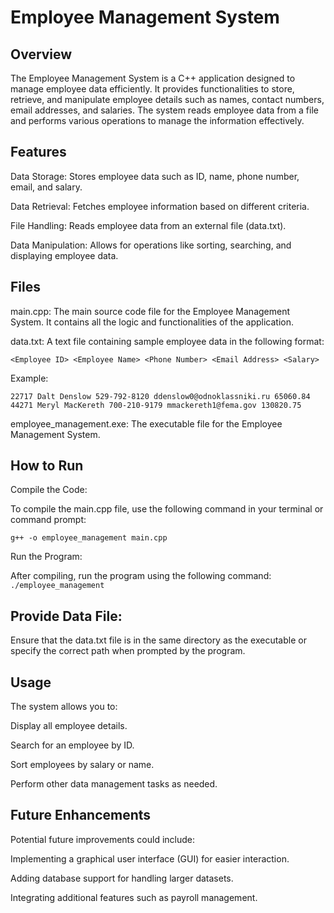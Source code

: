 
# Employee Management System


## Overview

The Employee Management System is a C++ application designed to manage employee data efficiently. It provides functionalities to store, retrieve, and manipulate employee details such as names, contact numbers, email addresses, and salaries. The system reads employee data from a file and performs various operations to manage the information effectively.

## Features

Data Storage: Stores employee data such as ID, name, phone number, email, and salary.

Data Retrieval: Fetches employee information based on different criteria.

File Handling: Reads employee data from an external file (data.txt).


Data Manipulation: Allows for operations like sorting, searching, and displaying employee data.


## Files


main.cpp: The main source code file for the Employee Management System. It contains all the logic and functionalities of the application.

data.txt: A text file containing sample employee data in the following format:


`
<Employee ID> <Employee Name> <Phone Number> <Email Address> <Salary>
`


Example:

`
22717 Dalt Denslow 529-792-8120 ddenslow0@odnoklassniki.ru 65060.84
44271 Meryl MacKereth 700-210-9179 mmackereth1@fema.gov 130820.75
`

employee_management.exe: The executable file for the Employee Management System.

## How to Run

Compile the Code:

To compile the main.cpp file, use the following command in your terminal or command prompt:

`
g++ -o employee_management main.cpp
`

Run the Program:

After compiling, run the program using the following command:
`
./employee_management
`

## Provide Data File:

Ensure that the data.txt file is in the same directory as the executable or specify the correct path when prompted by the program.

## Usage
The system allows you to:

Display all employee details.

Search for an employee by ID.

Sort employees by salary or name.

Perform other data management tasks as needed.

## Future Enhancements

Potential future improvements could include:

Implementing a graphical user interface (GUI) for easier interaction.

Adding database support for handling larger datasets.

Integrating additional features such as payroll management.

